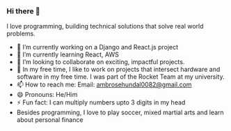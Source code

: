 ### Hi there 👋

I love programming, building technical solutions that solve real world problems. 

- 🔭 I’m currently working on a Django and React.js project
- 🌱 I’m currently learning React, AWS
- 👯 I’m looking to collaborate on exciting, impactful projects.
- 🤔 In my free time, I like to work on projects that intersect hardware and software in my free time. I was part of the Rocket Team at my university.
- 📫 How to reach me: Email: ambrosehundal0082@gmail.com
- 😄 Pronouns: He/Him
- ⚡ Fun fact: I can multiply numbers upto 3 digits in my head
- Besides programming, I love to play soccer, mixed martial arts and learn about personal finance

